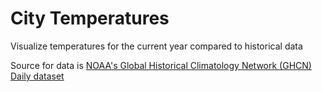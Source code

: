 # City Temperatures

Visualize temperatures for the current year compared to historical data


Source for data is [NOAA's Global Historical Climatology Network (GHCN) Daily dataset](https://www.ncei.noaa.gov/products/land-based-station/global-historical-climatology-network-daily)

